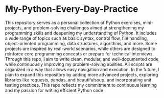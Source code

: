 # My-Python-Every-Day-Practice
This repository serves as a personal collection of Python exercises, mini-projects, and problem-solving challenges aimed at strengthening my programming skills and deepening my understanding of Python. It includes a wide range of topics such as basic syntax, control flow, file handling, object-oriented programming, data structures, algorithms, and more. Some projects are inspired by real-world scenarios, while others are designed to reinforce core programming concepts or prepare for technical interviews. Through this repo, I aim to write clean, modular, and well-documented code while continuously improving my problem-solving abilities. All scripts are organized in a way that allows easy navigation and execution. In the future, I plan to expand this repository by adding more advanced projects, exploring libraries like requests, pandas, and beautifulsoup, and incorporating unit testing practices. This repo reflects my commitment to continuous learning and my passion for writing efficient Python code

